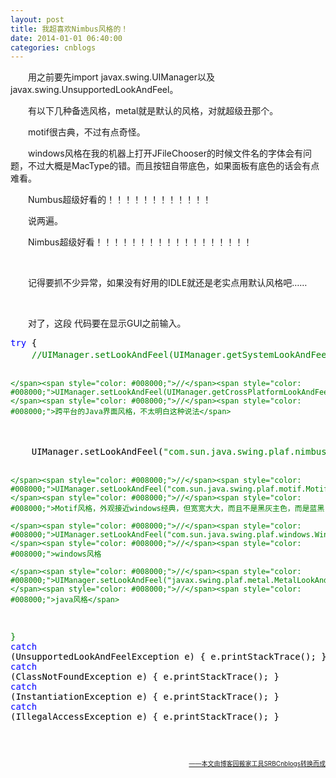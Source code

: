 ```yaml
---
layout: post
title: 我超喜欢Nimbus风格的！
date: 2014-01-01 06:40:00
categories: cnblogs
---
```


<p>　　用之前要先import javax.swing.UIManager以及javax.swing.UnsupportedLookAndFeel。</p>
<p>　　有以下几种备选风格，metal就是默认的风格，对就超级丑那个。</p>
<p>　　motif很古典，不过有点奇怪。</p>
<p>　　windows风格在我的机器上打开JFileChooser的时候文件名的字体会有问题，不过大概是MacType的错。而且按钮自带底色，如果面板有底色的话会有点难看。</p>
<p>　　Numbus超级好看的！！！！！！！！！！！！</p>
<p>　　说两遍。</p>
<p>　　Nimbus超级好看！！！！！！！！！！！！！！！！！！</p>
<p>&nbsp;</p>
<p>　　记得要抓不少异常，如果没有好用的IDLE就还是老实点用默认风格吧&hellip;&hellip;</p>
<p>&nbsp;</p>
<p>　　对了，这段 代码要在显示GUI之前输入。</p>
<div class="cnblogs_code">
<pre><span style="color: #0000ff;">try</span><span style="color: #000000;"> {
    </span><span style="color: #008000;">//</span><span style="color: #008000;">UIManager.setLookAndFeel(UIManager.getSystemLookAndFeelClassName());</span><span style="color: #008000;">//</span><span style="color: #008000;">当前系统风格
    
    </span><span style="color: #008000;">//</span><span style="color: #008000;">UIManager.setLookAndFeel(UIManager.getCrossPlatformLookAndFeelClassName());</span><span style="color: #008000;">//</span><span style="color: #008000;">跨平台的Java界面风格，不太明白这种说法</span>
<span style="color: #000000;">    
    UIManager.setLookAndFeel(</span>"com.sun.java.swing.plaf.nimbus.NimbusLookAndFeel");<span style="color: #008000;">//</span><span style="color: #008000;">Nimbus风格，新出来的外观，jdk6 update10版本以后的才会出现
     
    </span><span style="color: #008000;">//</span><span style="color: #008000;">UIManager.setLookAndFeel("com.sun.java.swing.plaf.motif.MotifLookAndFeel");</span><span style="color: #008000;">//</span><span style="color: #008000;">Motif风格，外观接近windows经典，但宽宽大大，而且不是黑灰主色，而是蓝黑
 
    </span><span style="color: #008000;">//</span><span style="color: #008000;">UIManager.setLookAndFeel("com.sun.java.swing.plaf.windows.WindowsLookAndFeel");</span><span style="color: #008000;">//</span><span style="color: #008000;">windows风格
 
    </span><span style="color: #008000;">//</span><span style="color: #008000;">UIManager.setLookAndFeel("javax.swing.plaf.metal.MetalLookAndFeel");</span><span style="color: #008000;">//</span><span style="color: #008000;">java风格</span>
} <span style="color: #0000ff;">catch</span><span style="color: #000000;"> (UnsupportedLookAndFeelException e) {
    e.printStackTrace();
} </span><span style="color: #0000ff;">catch</span><span style="color: #000000;"> (ClassNotFoundException e) {
    e.printStackTrace();
} </span><span style="color: #0000ff;">catch</span><span style="color: #000000;"> (InstantiationException e) {
    e.printStackTrace();
} </span><span style="color: #0000ff;">catch</span><span style="color: #000000;"> (IllegalAccessException e) {
    e.printStackTrace();
}</span></pre>
</div>
<p>&nbsp;</p>

<div align=right><a href="https://github.com/mlxy"><font size=1>——本文由博客园搬家工具SRBCnblogs转换而成</font></a></div>